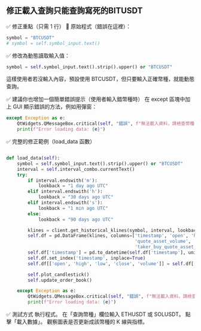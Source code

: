 ## 修正載入查詢只能查詢寫死的BITUSDT
✅ 修正重點（只需 1 行）
🔧 原始程式（錯誤在這裡）：
```python
symbol = "BTCUSDT"
# symbol = self.symbol_input.text()
```
✅ 修改為動態讀取輸入值：
```python
symbol = self.symbol_input.text().strip().upper() or "BTCUSDT"
```
這樣使用者若沒輸入內容，預設使用 BTCUSDT，但只要輸入正確幣種，就能動態查詢。

✅ 建議你也增加一個簡單錯誤提示（使用者輸入錯幣種時）
在 except 區塊中加上 GUI 顯示錯誤的方法，例如用彈窗：

```python
except Exception as e:
    QtWidgets.QMessageBox.critical(self, "錯誤", f"無法載入資料，請檢查幣種名稱或網路連線。\n錯誤訊息：{e}")
    print(f"Error loading data: {e}")
```
✅ 完整的修正範例（load_data 函數）
```python

def load_data(self):
    symbol = self.symbol_input.text().strip().upper() or "BTCUSDT"
    interval = self.interval_combo.currentText()
    try:
        if interval.endswith('m'):
            lookback = "1 day ago UTC"
        elif interval.endswith('h'):
            lookback = "30 days ago UTC"
        elif interval.endswith('s'):
            lookback = "1 min ago UTC"
        else:
            lookback = "90 days ago UTC"

        klines = client.get_historical_klines(symbol, interval, lookback)
        self.df = pd.DataFrame(klines, columns=['timestamp', 'open', 'high', 'low', 'close', 'volume', 'close_time',
                                                'quote_asset_volume', 'number_of_trades', 'taker_buy_base_asset_volume',
                                                'taker_buy_quote_asset_volume', 'ignore'])
        self.df['timestamp'] = pd.to_datetime(self.df['timestamp'], unit='ms')
        self.df.set_index('timestamp', inplace=True)
        self.df[['open', 'high', 'low', 'close', 'volume']] = self.df[['open', 'high', 'low', 'close', 'volume']].astype(float)

        self.plot_candlestick()
        self.update_order_book()

    except Exception as e:
        QtWidgets.QMessageBox.critical(self, "錯誤", f"無法載入資料，請檢查幣種名稱或網路連線。\n錯誤訊息：{e}")
        print(f"Error loading data: {e}")
```
✅ 測試方式
執行程式。
在「查詢幣種」欄位輸入 ETHUSDT 或 SOLUSDT。
點擊「載入數據」。
觀察圖表是否更新成該幣種的 K 線與指標。

